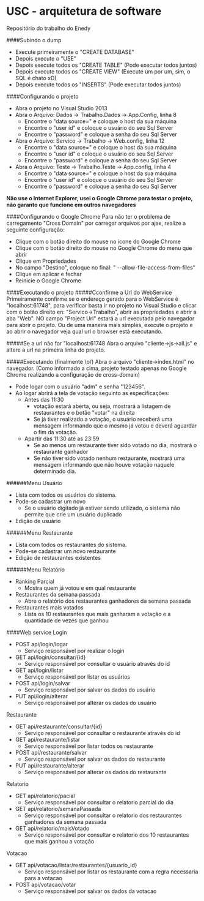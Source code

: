# USC - arquitetura de software
Repositório do trabalho do Enedy

####Subindo o dump

  - Execute primeiramente o "CREATE DATABASE"
  - Depois execute o "USE"
  - Depois execute todos os "CREATE TABLE" (Pode executar todos juntos)
  - Depois execute todos os "CREATE VIEW" (Execute um por um, sim, o SQL é chato xD)
  - Depois execute todos os "INSERTS" (Pode executar todos juntos)

####Configurando o projeto
  - Abra o projeto no Visual Studio 2013
  - Abra o Arquivo: Dados -> Trabalho.Dados -> App.Config, linha 8
    * Encontre o "data source=" e coloque o host da sua máquina
    * Encontre o "user id" e coloque o usuário do seu Sql Server
    * Encontre o "password" e coloque a senha do seu Sql Server
  - Abra o Arquivo: Servico -> Trabalho -> Web.config, linha 12
    * Encontre o "data source=" e coloque o host da sua máquina
    * Encontre o "user id" e coloque o usuário do seu Sql Server
    * Encontre o "password" e coloque a senha do seu Sql Server
  - Abra o Arquivo: Teste -> Trabalho.Teste -> App.config, linha 4
    * Encontre o "data source=" e coloque o host da sua máquina
    * Encontre o "user id" e coloque o usuário do seu Sql Server
    * Encontre o "password" e coloque a senha do seu Sql Server

**Não use o Internet Explorer, usei o Google Chrome para testar o projeto, não garanto que funcione em outros navegadores**

####Configurando o Google Chrome
Para não ter o problema de carregamento "Cross Domain" por carregar arquivos por ajax, realize a seguinte configuração:

  - Clique com o botão direito do mouse no icone do Google Chrome
  - Clique com o botão direito do mouse no Google Chrome do menu que abrir
  - Clique em Propriedades
  - No campo "Destino", coloque no final: " --allow-file-access-from-files"
  - Clique em aplicar e fechar
  - Reinicie o Google Chrome

  
####Executando o projeto
#####Cconfirme a Url do WebService
Primeiramente confirme se o endereço gerado para o WebService é "localhost:61748", para verificar basta ir no projeto no Visual Studio e clicar com o botão direito en: "Servico->Trabalho", abrir as propriedades e abrir a aba "Web". NO campo "Project Url" estará a url executada pelo navegador para abrir o projeto. Ou de uma maneira mais simples, execute o projeto e ao abrir o navegador veja qual url o browser está executando.

#####Se a url não for "localhost:61748
Abra o arquivo "cliente->js->all.js" e altere a url na primeira linha do projeto.

#####Executando (finalmente \o/)
Abra o arquivo "cliente->index.html" no navegador. (Como informado a cima, projeto testado apenas no Google Chrome realizando a configuração de cross-domain)
  - Pode logar com o usuário "adm" e senha "123456".
  - Ao logar abrirá a tela de votação seguinto as especificações:
    * Antes das 11:30
      * votação estará aberta, ou seja, mostrará a listagem de restaurantes e o botão "votar" na direita
      * Se já tiver realizado a votação, o usuário receberá uma mensagem informando que o mesmo já votou e deverá aguardar o fim da votação.
    * Apartir das 11:30 até as 23:59
      * Se ao menos um restaurante tiver sido votado no dia, mostrará o restaurante ganhador
      * Se não tiver sido votado nenhum restaurante, mostrará uma mensagem informando que não houve votação naquele determinado dia.

######Menu Usuário
  - Lista com todos os usuários do sistema.
  - Pode-se cadastrar um novo
    * Se o usuário digitado já estiver sendo utilizado, o sistema não permite que crie um usuário duplicado
  - Edição de usuário
  
######Menu Restaurante
  - Lista com todos os restaurantes do sistema.
  - Pode-se cadastrar um novo restaurante
  - Edição de restaurantes existentes

######Menu Relatório
  - Ranking Parcial
    * Mostra quem já votou e em qual restaurante
  - Restaurantes da semana passada
    * Abre o relatório dos restaurantes ganhadores da semana passada
  - Restaurantes mais votados
    * Lista os 10 restaurantes que mais ganharam a votação e a quantidade de vezes que ganhou


####Web service
Login
  - POST api/login/logar
    * Serviço responsável por realizar o login
  - GET api/login/consultar/{id}
    * Serviço responsável por consultar o usuário através do id
  - GET api/login/listar
    * Serviço responsável por listar os usuários
  - POST api/login/salvar
    * Serviço responsável por salvar os dados do usuário
  - PUT api/login/alterar
    * Serviço responsável por alterar os dados do usuário
    
Restaurante
  - GET api/restaurante/consultar/{id}
    * Serviço responsável por consultar o restaurante através do id
  - GET api/restaurante/listar
    * Serviço responsável por listar todos os restaurante
  - POST api/restaurante/salvar
    * Serviço responsável por salvar os dados do restaurante
  - PUT api/restaurante/alterar
    * Serviço responsável por alterar os dados do restaurante

Relatorio
  - GET api/relatorio/pacial
    * Serviço responsável por consultar o relatorio parcial do dia
  - GET api/relatorio/semanaPassada
    * Serviço responsável por consultar o relatorio dos restaurantes ganhadores da semana passada
  - GET api/relatorio/maisVotado
    * Serviço responsável por consultar o relatorio dos 10 restaurantes que mais ganhou a votação

Votacao
  - GET api/votacao/listar/restaurantes/{usuario_id}
    * Serviço responsável por listar os restaurante com a regra necessaria para a votacao
  - POST api/votacao/votar
    * Serviço responsável por salvar os dados da votacao
